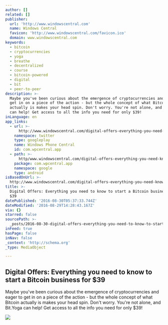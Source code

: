 ```yaml
---
author: []
related: []
publisher:
  url: 'http://www.windowscentral.com'
  name: Windows Central
  favicon: 'http://www.windowscentral.com/favicon.ico'
  domain: www.windowscentral.com
keywords:
  - bitcoin
  - cryptocurrencies
  - yoga
  - breathe
  - decentralized
  - course
  - bitcoin-powered
  - digital
  - bit
  - peer-to-peer
description: >-
  Maybe you've been curious about the emergence of cryptocurrencies and eager to
  get in on a piece of the action - but the whole concept of what Bitcoin
  actually is makes your head spin. Don't worry. You're not alone, and Bit.Yoga
  can help! Get access to all the info you need for only $39!
inLanguage: en
app_links:
  - url: >-
      http://www.windowscentral.com/digital-offers-everything-you-need-know-start-bitcoin-business-39
    namespace: twitter
    type: googleplay
    name: Windows Phone Central
    id: com.wpcentral.app
  - path: >-
      http/www.windowscentral.com/digital-offers-everything-you-need-know-start-bitcoin-business-39
    package: com.wpcentral.app
    namespace: google
    type: android
isBasedOnUrl: >-
  http://www.windowscentral.com/digital-offers-everything-you-need-know-start-bitcoin-business-39
title: >-
  Digital Offers: Everything you need to know to start a Bitcoin business for
  $39
datePublished: '2016-08-30T05:37:33.744Z'
dateModified: '2016-08-29T14:28:43.167Z'
via: {}
starred: false
sourcePath: >-
  _posts/2016-08-30-digital-offers-everything-you-need-to-know-to-start-a-bitco.md
inFeed: true
hasPage: false
inNav: false
_context: 'http://schema.org'
_type: MediaObject

---
```

<article style=""><h1>Digital Offers: Everything you need to know to start a Bitcoin business for $39</h1><p>Maybe you've been curious about the emergence of cryptocurrencies and eager to get in on a piece of the action - but the whole concept of what Bitcoin actually is makes your head spin. Don't worry. You're not alone, and Bit.Yoga can help! Get access to all the info you need for only $39!</p><img src="http://www.windowscentral.com/sites/wpcentral.com/files/styles/large/public/field/image/2016/08/Bit.Yoga-digital-offer-hero.jpg?itok=9REMiMHG" /></article>